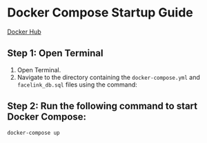 # Docker Compose Startup Guide

<a href='https://hub.docker.com/repository/docker/nonghoangvu/facelink/general'>Docker Hub</a>

## Step 1: Open Terminal

1. Open Terminal.
2. Navigate to the directory containing the `docker-compose.yml` and `facelink_db.sql` files using the command:

## Step 2: Run the following command to start Docker Compose:
```
docker-compose up
```
